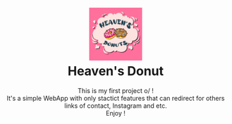 <h1 align="center">
<br>
<img src="https://github.com/brunorpmx/Heaven-s-Donut/blob/master/styles/images/heavens-donut-logo.svg" alt="Heaven's Donut logo" width="120" height="120">
<br>
Heaven's Donut
</h1>

<p align="center"> This is my first project o/ ! <br>
It's a simple WebApp with only stactict features that can redirect for others links of contact, Instagram and etc.<br>
Enjoy ! </p>
